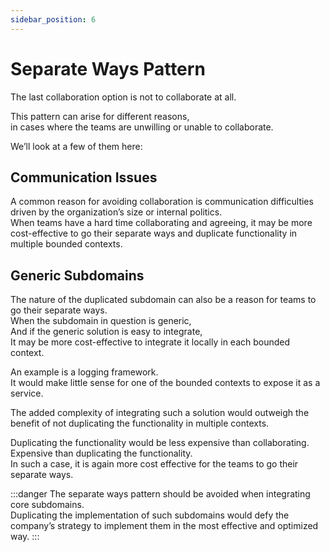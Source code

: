 ```yaml
---
sidebar_position: 6
---
```


# Separate Ways Pattern

The last collaboration option is not to collaborate at all.

This pattern can arise for different reasons,  
in cases where the teams are unwilling or unable to collaborate.

We’ll look at a few of them here:

## Communication Issues

A common reason for avoiding collaboration is communication difficulties driven by the organization’s size or internal politics.  
When teams have a hard time collaborating and agreeing, it may be more cost-effective to go their separate ways and duplicate functionality in multiple bounded contexts.

## Generic Subdomains

The nature of the duplicated subdomain can also be a reason for teams to go their separate ways.  
When the subdomain in question is generic,  
And if the generic solution is easy to integrate,  
It may be more cost-effective to integrate it locally in each bounded context.

An example is a logging framework.  
It would make little sense for one of the bounded contexts to expose it as a service.

The added complexity of integrating such a solution would outweigh the benefit of not duplicating the functionality in multiple contexts.

Duplicating the functionality would be less expensive than collaborating.  
Expensive than duplicating the functionality.  
In such a case, it is again more cost effective for the teams to go their separate ways.

:::danger
The separate ways pattern should be avoided when integrating core subdomains.  
Duplicating the implementation of such subdomains would defy the company’s strategy to implement them in the most
effective and optimized way.
:::

